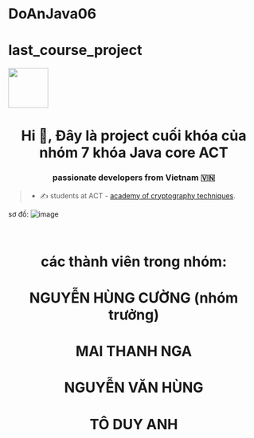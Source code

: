 # DoAnJava06
# last_course_project
<img src="https://cdn.haitrieu.com/wp-content/uploads/2021/10/Logo-Hoc-Vien-Ky-Thuat-Mat-Ma-ACTVN-1.png" width=80px heught=80px />
<h1 align="center">Hi 👋, Đây là project cuối khóa của nhóm 7 khóa Java core ACT </h1>
<p align="center">
  <h3 align="center">passionate developers from Vietnam 🇻🇳 </h3>
</p>


>- ✍ students at ACT - [academy of cryptography techniques](https://actvn.edu.vn/).

sơ đồ:
![image](https://github.com/AT190510-Cuong/DoAnJava06/assets/134201481/9bbd4a9e-274f-4631-96bd-fad639e6a6df)

<br />
<h1 align="center"> các thành viên trong nhóm:</h1>
<h1 align="center"> NGUYỄN HÙNG CƯỜNG (nhóm trưởng) </h1>
<h1 align="center"> MAI THANH NGA </h1>
<h1 align="center"> NGUYỄN VĂN HÙNG</h1>
<h1 align="center"> TÔ DUY ANH</h1>



